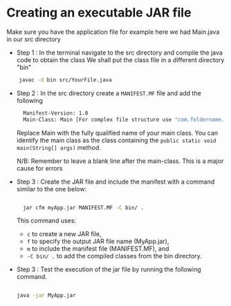 # Creating an executable JAR file

Make sure you have the application file for example here we had Main.java in our src directory

* Step 1 : In the terminal navigate to the src directory and compile the java code to obtain the class
  We shall put the class file in a different directory "bin"
  
```bash
    javac -d bin src/YourFile.java
```

* Step 2 : In the src directory create a `MANIFEST.MF` file and add the following
  
  ``` bash
    Manifest-Version: 1.0
    Main-Class: Main [For complex file structure use "com.foldername.file" Or whatever folder structure you have for your classes]
  ```

  Replace Main with the fully qualified name of your main class. You can identify the main class as the class containing the `public static void main(String[] args)` method.
  
  N/B: Remember to leave a blank line after the main-class. This is a major cause for errors
  
* Step 3 : Create the JAR file and include the manifest with a command similar to the one below:
  
  ```bash

    jar cfm myApp.jar MANIFEST.MF -C bin/ .

  ```

    This command uses:
  * `c` to create a new JAR file,
  * `f` to specify the output JAR file name (MyApp.jar),
  * `m` to include the manifest file (MANIFEST.MF), and
  * `-C bin/ .` to add the compiled classes from the bin directory.

* Step 3 : Test the execution of the jar file by  running the following command.

    ```bash
    
    java -jar MyApp.jar

    ```
